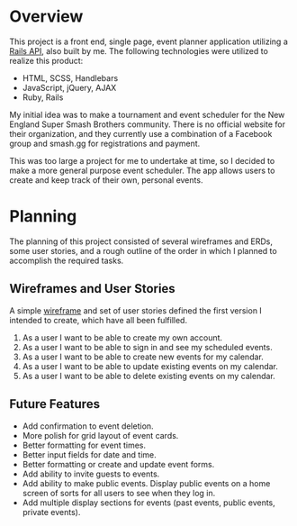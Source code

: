 # Overview
This project is a front end, single page, event planner application utilizing a [Rails API](https://github.com/caseydulong/event-planner-api), also built by me.  The following technologies were utilized to realize this product:
- HTML, SCSS, Handlebars
- JavaScript, jQuery, AJAX
- Ruby, Rails

My initial idea was to make a tournament and event scheduler for the New England Super Smash Brothers community.  There is no official website for their organization, and they currently use a combination of a Facebook group and smash.gg for registrations and payment.

This was too large a project for me to undertake at time, so I decided to make a more general purpose event scheduler.  The app allows users to create and keep track of their own, personal events.

# Planning
The planning of this project consisted of several wireframes and ERDs, some user stories, and a rough outline of the order in which I planned to accomplish the required tasks.

## Wireframes and User Stories
A simple [wireframe](https://i.imgur.com/zxNoSwp.jpg) and set of user stories defined the first version I intended to create, which have all been fulfilled.
1. As a user I want to be able to create my own account.
2. As a user I want to be able to sign in and see my scheduled events.
3. As a user I want to be able to create new events for my calendar.
4. As a user I want to be able to update existing events on my calendar.
5. As a user I want to be able to delete existing events on my calendar.

## Future Features
- Add confirmation to event deletion.
- More polish for grid layout of event cards.
- Better formatting for event times.
- Better input fields for date and time.
- Better formatting or create and update event forms.
- Add ability to invite guests to events.
- Add ability to make public events.  Display public events on a home screen of sorts for all users to see when they log in.
- Add multiple display sections for events (past events, public events, private events).
